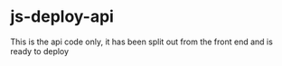 # js-deploy-api
This is the api code only, it has been split out from the front end and is ready to deploy
